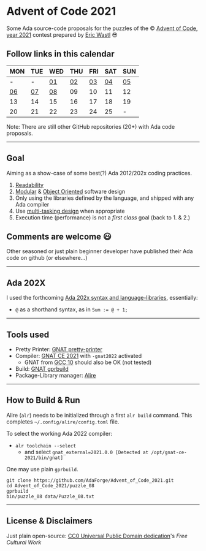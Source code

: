 # Advent of Code 2021

Some Ada source-code proposals for the puzzles of the © [Advent of Code, year 2021](https://adventofcode.com/2021) contest prepared by [Eric Wastl](http://was.tl) 😎

## Follow links in this calendar

|MON|TUE|WED|THU|FRI|SAT|SUN|
|--|--|--|--|--|--|--|
|-|-|[01](./puzzle_01)|[02](./puzzle_02)|[03](./puzzle_03)|[04](./puzzle_04)|[05](./puzzle_05)|
|[06](./puzzle_06)|[07](./puzzle_07)|[08](./puzzle_08)|09|10|11|12|
|13|14|15|16|17|18|19|
|20|21|22|23|24|25|-|

Note: There are still other GitHub repositories (20+) with Ada code proposals.

---

## Goal

Aiming as a show-case of some best(?) Ada 2012/202x coding practices.

1. [Readability](https://www.adaic.org/resources/add_content/docs/95style/html/sec_3/toc.html)
1. [Modular](https://www.adaic.org/resources/add_content/docs/95style/html/sec_4/toc.html) & [Object Oriented](https://www.adaic.org/resources/add_content/docs/95style/html/sec_9/9-1.html) software design
1. Only using the libraries defined by the language, and shipped with any Ada compiler
1. Use [multi-tasking design](https://www.adaic.org/resources/add_content/docs/95style/html/sec_6/) when appropriate
1. Execution time (performance) is not a *first class* goal (back to 1. & 2.)

## Comments are welcome 😃

Other seasoned or just plain beginner developer have published their Ada code on github (or elsewhere...)

---

## Ada 202X

I used the forthcoming [Ada 202x syntax and language-libraries](http://www.ada-auth.org/standards/ada2x.html), essentially:

* `@` as a shorthand syntax, as in `Sum := @ + 1;`

---

## Tools used

* Pretty Printer: [GNAT pretty-printer](https://docs.adahttps://docs.adacore.com/gnat_ugn-docs/html/gnat_ugn/gnat_ugn/gnat_utility_programs.html#the-gnat-pretty-printer-gnatpp)
* Compiler: [GNAT CE 2021](https://www.adacore.com/community) with `-gnat2022` activated
  * GNAT from [GCC 10](https://gcc.gnu.org/onlinedocs/gcc-10.3.0/gnat_ugn/) should also be OK (not tested)
* Build: [GNAT gprbuild](https://docs.adacore.com/gprbuild-docs/html/gprbuild_ug.html)
* Package-Library manager: [Alire](https://blog.adacore.com/first-beta-release-of-alire-the-package-manager-for-ada-spark)

---

## How to Build & Run

Alire (`alr`) needs to be initialized through a first `alr build` command. This completes `~/.config/alire/config.toml` file.

To select the working Ada 2022 compiler:

* `alr toolchain --select`
  * and select `gnat_external=2021.0.0 [Detected at /opt/gnat-ce-2021/bin/gnat]`

One may use plain `gprbuild`.

```shell
git clone https://github.com/AdaForge/Advent_of_Code_2021.git
cd Advent_of_Code_2021/puzzle_08
gprbuild
bin/puzzle_08 data/Puzzle_08.txt
```

---

## License & Disclaimers

Just plain open-source: [CC0 Universal Public Domain dedication](https://creativecommons.org/publicdomain/zero/1.0/deed.fr)'s
_Free Cultural Work_
